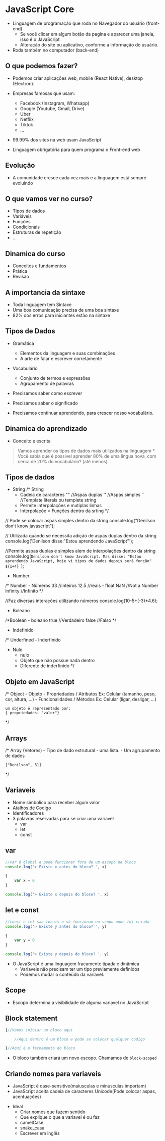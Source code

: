 # JavaScript Core

* Linguagem de programação que roda no Navegador do usuário (front-end)
    * Se você clicar em algum botão da pagina e aparecer uma janela, isso é o JavaScript
    * Alteração do site ou aplicativo, conforme a informação do usuário.
* Roda também no computador (back-end)

## O que podemos fazer?

* Podemos criar aplicações web, mobile (React Native), desktop (Electron).
* Empresas famosas que usam:
    * Facebook (Instagram, Whatsapp)
    * Google (Youtube, Gmail, Drive)
    * Uber
    * Netflix
    * Tiktok
    * ...

* 99.99% dos sites na web usam JavaScript
* Linguagem obrigatória para quem programa o Front-end web

## Evolução

* A comunidade cresce cada vez mais e a linguagem está sempre evoluindo

## O que vamos ver no curso?

- Tipos de dados
- Variáveis
- Funções
- Condicionais
- Estruturas de repetição
- ...

## Dinamica do curso

* Conceitos e fundamentos
* Prática
* Revisão

## A importancia da sintaxe

* Toda linguagem tem Sintaxe
* Uma boa comunicação precisa de uma boa sintaxe
* 82% dos erros para iniciantes estão na sintaxe

## Tipos de Dados

* Gramática
    * Elementos da linguagem e suas combinações
    * A arte de falar e escrever corretamente

* Vocabulário
    * Conjunto de termos e expressões
    * Agrupamento de palavras

* Precisamos saber como escrever
* Precisamos saber o significado
* Precisamos continuar aprendendo, para crescer nosso vocabulário.

## Dinamica do aprendizado

* Conceito e escrita

> Vamos aprender os tipos de dados mais utilizados na linguagem
    * Você sabia que é possivel aprender 80% de uma lingua nova, com 
    cerca de 20% do vocabulário? (até menos)

## Tipos de dados

* String
/* String
    - Cadeia de caracteres
    "" //Aspas duplas
    '' //Aspas simples
    `` //Template literals ou templete string
    - Permite interpolações e mutiplas linhas
    * Interpolaçõe = Funções dentro da srting
*/

// Pode se colocar aspas simples dentro da string
console.log("Denilson don't know javascript");

// Utilizada quando se necessita adição de aspas duplas dentro da string
console.log('Denilson disse:"Estou aprendendo JavaScript"');

//Permite aspas duplas e simples alem de interpolações dentro da string
console.log(`Denilson don't know JavaScript.
Mas disse: "Estou aprendendo JavaScript, hoje vi tipos de dados
depois será função" ${1+4}
 `);

* Number

/* Number
    - Números
    33 //inteiros
    12.5 //reais - float
    NaN //Not a Number
    Infinity //Infinito
*/

//Faz diversas interações utilizando números
console.log(10-5+(-3)*4.6);

* Boleano

/*Boolean
    - boleano 
    true //Verdadeiro
    false //Falso
*/

* Indefinido

/* Underfined
    - Inderfinido

 * Nulo
    - nulo
    - Objeto que não possue nada dentro
    - Diferente de inderfinido
*/

## Objeto em JavaScript

/* Object
    - Objeto
    - Propriedades / Atributos
    Ex: Celular (tamanho, peso, cor, altura, ...)
    - Funcionalidades / Métodos
    Ex: Celular (ligar, desligar, ...)

    um objeto é representado por:
    { propriedades: "valor"}
*/

## Arrays

/* Array (Vetores)
    - Tipo de dado extrutural
    - uma lista.
    - Um agrupamento de dados

    ["Denilson", 31]
*/

## Variaveis

* Nome simbolico para receber algum valor
* Atalhos de Codigo
* Identificadores
* 3 palavras reservadas para se criar uma variavel
    - var
    - let
    - const

## var
```js
//var é global e pode funcionar fora de um escopo de bloco
console.log('> Existe x antes do bloco? ', x)

{
    var x = 0
}

console.log('> Existe x depois do bloco? ', x)
```
## let e const
```js
//const e let sao locais e só funcionam no scopo onde foi criada
console.log('> Existe y antes do bloco? ', y)

{
    var y = 0
}

console.log('> Existe y depois do bloco? ', y)
```

* O JavaScript é uma linguagem fracamente tipada e dinâmica
    - Variaveis não precisam ter um tipo previamente definidos
    - Podemos mudar o conteúdo da variavel.

## Scope

* Escopo determina a visibilidade de alguma variavel no JavaScript

## Block statement
```js
{//Vamos iniciar um bloco aqui

    //Aqui dentro é um bloco e pode se colocar qualquer codigo

}//Aqui é o fechamento do bloco
```
* O bloco também criará um novo escopo. Chamamos de `block-scoped`

## Criando nomes para variaveis

* JavaScript é case-sensitive(maiusculas e minusculas importam)
* JavaScript aceita cadeia de caracteres Unicode(Pode colocar aspas, acentuações)

- Ideal
    * Criar nomes que fazem sentido 
    * Que explique o que a variavel é ou faz
    * camelCase
    * snake_casa
    * Escrever em inglês


